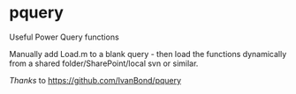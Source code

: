 # pquery
Useful Power Query functions


Manually add Load.m to a blank query - then load the functions dynamically from a shared folder/SharePoint/local svn or similar.

*Thanks* to https://github.com/IvanBond/pquery
